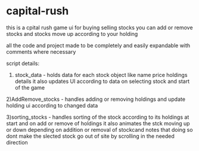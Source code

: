 # capital-rush
this is a cpital rush game ui for buying selling stocks 
you can add or remove stocks and stocks move up according to your holding

all the code and project made to be completely and easily expandable with comments where necessary 

script details:
1) stock_data - holds data for each stock object like name price holdings details it also updates UI according to data on selecting stock and start of the game

2)AddRemove_stocks - handles adding or removing holdings and update holding ui according to changed data

3)sorting_stocks - handles sorting of the stock according to its holdings at start and on add or remove of holdings it also animates the stck moving up or down depending on addition or removal of stockcand notes that doing so dont make the slected stock go out of site by scrolling in the needed direction
